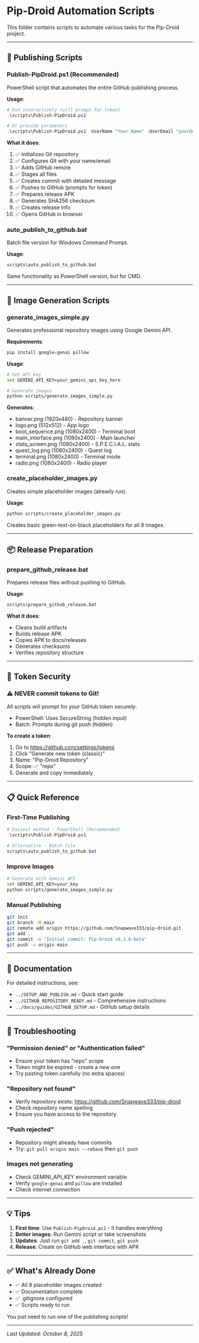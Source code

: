 # Pip-Droid Automation Scripts

This folder contains scripts to automate various tasks for the Pip-Droid project.

---

## 🚀 Publishing Scripts

### **Publish-PipDroid.ps1** (Recommended)
PowerShell script that automates the entire GitHub publishing process.

**Usage**:
```powershell
# Run interactively (will prompt for token)
.\scripts\Publish-PipDroid.ps1

# Or provide parameters
.\scripts\Publish-PipDroid.ps1 -UserName "Your Name" -UserEmail "your@email.com"
```

**What it does**:
1. ✅ Initializes Git repository
2. ✅ Configures Git with your name/email
3. ✅ Adds GitHub remote
4. ✅ Stages all files
5. ✅ Creates commit with detailed message
6. ✅ Pushes to GitHub (prompts for token)
7. ✅ Prepares release APK
8. ✅ Generates SHA256 checksum
9. ✅ Creates release info
10. ✅ Opens GitHub in browser

### **auto_publish_to_github.bat**
Batch file version for Windows Command Prompt.

**Usage**:
```cmd
scripts\auto_publish_to_github.bat
```

Same functionality as PowerShell version, but for CMD.

---

## 🎨 Image Generation Scripts

### **generate_images_simple.py**
Generates professional repository images using Google Gemini API.

**Requirements**:
```bash
pip install google-genai pillow
```

**Usage**:
```bash
# Set API key
set GEMINI_API_KEY=your_gemini_api_key_here

# Generate images
python scripts/generate_images_simple.py
```

**Generates**:
- banner.png (1920x480) - Repository banner
- logo.png (512x512) - App logo
- boot_sequence.png (1080x2400) - Terminal boot
- main_interface.png (1080x2400) - Main launcher
- stats_screen.png (1080x2400) - S.P.E.C.I.A.L. stats
- quest_log.png (1080x2400) - Quest log
- terminal.png (1080x2400) - Terminal mode
- radio.png (1080x2400) - Radio player

### **create_placeholder_images.py**
Creates simple placeholder images (already run).

**Usage**:
```bash
python scripts/create_placeholder_images.py
```

Creates basic green-text-on-black placeholders for all 8 images.

---

## 📦 Release Preparation

### **prepare_github_release.bat**
Prepares release files without pushing to GitHub.

**Usage**:
```cmd
scripts\prepare_github_release.bat
```

**What it does**:
- Cleans build artifacts
- Builds release APK
- Copies APK to docs/releases
- Generates checksums
- Verifies repository structure

---

## 🔑 Token Security

### ⚠️ **NEVER commit tokens to Git!**

All scripts will prompt for your GitHub token securely:
- PowerShell: Uses SecureString (hidden input)
- Batch: Prompts during git push (hidden)

**To create a token**:
1. Go to https://github.com/settings/tokens
2. Click "Generate new token (classic)"
3. Name: "Pip-Droid Repository"
4. Scope: ✅ "repo"
5. Generate and copy immediately

---

## 📋 Quick Reference

### First-Time Publishing
```powershell
# Easiest method - PowerShell (Recommended)
.\scripts\Publish-PipDroid.ps1

# Alternative - Batch file
scripts\auto_publish_to_github.bat
```

### Improve Images
```bash
# Generate with Gemini API
set GEMINI_API_KEY=your_key
python scripts/generate_images_simple.py
```

### Manual Publishing
```bash
git init
git branch -M main
git remote add origin https://github.com/Snapwave333/pip-droid.git
git add .
git commit -m "Initial commit: Pip-Droid v0.1.0-beta"
git push -u origin main
```

---

## 📖 Documentation

For detailed instructions, see:
- `../SETUP_AND_PUBLISH.md` - Quick start guide
- `../GITHUB_REPOSITORY_READY.md` - Comprehensive instructions
- `../docs/guides/GITHUB_SETUP.md` - GitHub setup details

---

## 🐛 Troubleshooting

### "Permission denied" or "Authentication failed"
- Ensure your token has "repo" scope
- Token might be expired - create a new one
- Try pasting token carefully (no extra spaces)

### "Repository not found"
- Verify repository exists: https://github.com/Snapwave333/pip-droid
- Check repository name spelling
- Ensure you have access to the repository

### "Push rejected"
- Repository might already have commits
- Try: `git pull origin main --rebase` then `git push`

### Images not generating
- Check GEMINI_API_KEY environment variable
- Verify `google-genai` and `pillow` are installed
- Check internet connection

---

## 💡 Tips

1. **First time**: Use `Publish-PipDroid.ps1` - it handles everything
2. **Better images**: Run Gemini script or take screenshots
3. **Updates**: Just run `git add .`, `git commit`, `git push`
4. **Release**: Create on GitHub web interface with APK

---

## ✅ What's Already Done

- ✅ All 8 placeholder images created
- ✅ Documentation complete
- ✅ .gitignore configured
- ✅ Scripts ready to run

You just need to run one of the publishing scripts!

---

*Last Updated: October 8, 2025*

